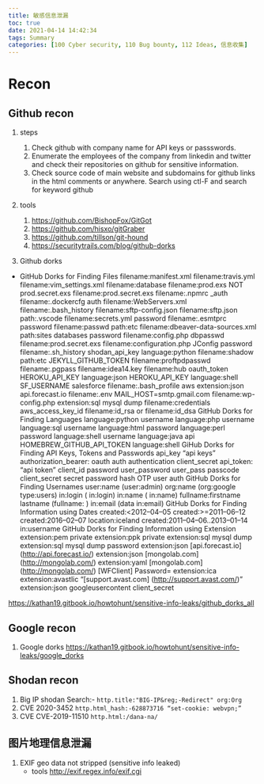 ```yaml
---
title: 敏感信息泄漏
toc: true
date: 2021-04-14 14:42:34
tags: Summary
categories: [100 Cyber security, 110 Bug bounty, 112 Ideas, 信息收集]
---
```


# Recon 

## Github recon

1. steps
    1. Check github with company name for API keys or passswords.
    1. Enumerate the employees of the company from linkedin and twitter and check their repositories on github for sensitive information.
    1. Check source code of main website and subdomains for github links in the html comments or anywhere. Search using ctl-F and search for keyword github

1. tools
    1. https://github.com/BishopFox/GitGot
    1. https://github.com/hisxo/gitGraber
    1. https://github.com/tillson/git-hound
    1. https://securitytrails.com/blog/github-dorks

1. Github dorks
* GitHub Dorks for Finding Files
    filename:manifest.xml
    filename:travis.yml
    filename:vim_settings.xml
    filename:database
    filename:prod.exs NOT prod.secret.exs
    filename:prod.secret.exs
    filename:.npmrc _auth
    filename:.dockercfg auth
    filename:WebServers.xml
    filename:.bash_history
    filename:sftp-config.json
    filename:sftp.json path:.vscode
    filename:secrets.yml password
    filename:.esmtprc password
    filename:passwd path:etc
    filename:dbeaver-data-sources.xml
    path:sites databases password
    filename:config.php dbpasswd
    filename:prod.secret.exs
    filename:configuration.php JConfig password
    filename:.sh_history
    shodan_api_key language:python
    filename:shadow path:etc
    JEKYLL_GITHUB_TOKEN
    filename:proftpdpasswd
    filename:.pgpass
    filename:idea14.key
    filename:hub oauth_token
    HEROKU_API_KEY language:json
    HEROKU_API_KEY language:shell
    SF_USERNAME salesforce
    filename:.bash_profile aws
    extension:json api.forecast.io
    filename:.env MAIL_HOST=smtp.gmail.com
    filename:wp-config.php
    extension:sql mysql dump
    filename:credentials aws_access_key_id
    filename:id_rsa or filename:id_dsa
GitHub Dorks for Finding Languages
    language:python username
    language:php username
    language:sql username
    language:html password
    language:perl password
    language:shell username
    language:java api
    HOMEBREW_GITHUB_API_TOKEN language:shell
GiHub Dorks for Finding API Keys, Tokens and Passwords
    api_key
    “api keys”
    authorization_bearer:
    oauth
    auth
    authentication
    client_secret
    api_token:
    “api token”
    client_id
    password
    user_password
    user_pass
    passcode
    client_secret
    secret
    password hash
    OTP
    user auth
GitHub Dorks for Finding Usernames
    user:name (user:admin)
    org:name (org:google type:users)
    in:login ( in:login)
    in:name ( in:name)
    fullname:firstname lastname (fullname: )
    in:email (data in:email)
GitHub Dorks for Finding Information using Dates
    created:<2012–04–05
    created:>=2011–06–12
    created:2016–02–07 location:iceland
    created:2011–04–06..2013–01–14  in:username
GitHub Dorks for Finding Information using Extension
    extension:pem private
    extension:ppk private
    extension:sql mysql dump
    extension:sql mysql dump password
    extension:json [api.forecast.io] (http://api.forecast.io/)
    extension:json [mongolab.com] (http://mongolab.com/)
    extension:yaml [mongolab.com] (http://mongolab.com/)
    [WFClient] Password= extension:ica
    extension:avastlic “[support.avast.com] (http://support.avast.com/)”
    extension:json googleusercontent client_secret

https://kathan19.gitbook.io/howtohunt/sensitive-info-leaks/github_dorks_all

## Google recon

1. Google dorks https://kathan19.gitbook.io/howtohunt/sensitive-info-leaks/google_dorks

## Shodan recon

1. Big IP shodan Search:-
`http.title:"BIG-IP&reg;-Redirect" org:Org`
1. CVE 2020-3452
`http.html_hash:-628873716 “set-cookie: webvpn;”`
1. CVE CVE-2019-11510
`http.html:/dana-na/`

## 图片地理信息泄漏

1. EXIF geo data not stripped (sensitive info leaked)
    * tools
      http://exif.regex.info/exif.cgi